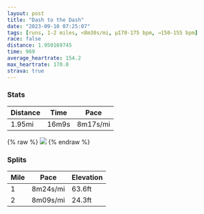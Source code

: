 ```yaml
---
layout: post
title: "Dash to the Dash"
date: "2023-09-10 07:25:07"
tags: [runs, 1-2 miles, <8m30s/mi, μ170-175 bpm, →150-155 bpm]
race: false
distance: 1.950169745
time: 969
average_heartrate: 154.2
max_heartrate: 170.0
strava: true
---
```


### Stats

| Distance | Time | Pace |
|----------|------|------|
|1.95mi|16m9s|8m17s/mi|

{% raw %}
<img src='https://maps.googleapis.com/maps/api/staticmap?maptype=roadmap&path=enc:it~wFh{hbMF?n@b@FJEf@_@tAWl@U`Ai@xACTZJ`BhAZXp@P\^P\]pAeAlBKj@Gh@]j@_@vAEl@U`@Sn@_@fBBF@?AGC?{@lBEf@W`@Yp@Ot@A`@^X`@Fd@\DJXH`@VZb@LHf@b@r@RLHHLl@XXRTT^P^ZnAj@l@^ZZ|@h@THVNf@h@^Zd@P|@j@F@ZPxAzA\VnB|@hD|BXLn@h@j@TTNZ\rAv@`@VXXZHVP\LV^^VNFj@NRRd@Xv@`@VZL^\Pp@n@l@T^^l@Vb@XHJ`Az@f@NjAv@^\^X\Fp@XdBbAZJNX\^l@XTPJJ^V`@^|BfAbA`A~@n@tBlA^`@p@V^RZ\XRd@Td@@LFBXFLJF&key=AIzaSyC1MId7bFpkLXNAaYhBSTb8jLyiSqzbDtM&size=800x800&markers=color:yellow|label:S|40.79445,-73.94245&markers=color:green|label:F|40.77761999999999,-73.96319999999999'>
{% endraw %}

### Splits

| Mile | Pace | Elevation |
|------|------|-----------|
|1|8m24s/mi|63.6ft|
|2|8m09s/mi|24.3ft|
